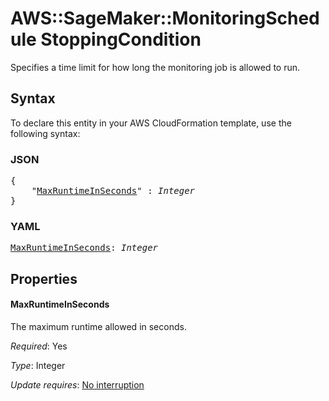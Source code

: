 # AWS::SageMaker::MonitoringSchedule StoppingCondition

Specifies a time limit for how long the monitoring job is allowed to run.

## Syntax

To declare this entity in your AWS CloudFormation template, use the following syntax:

### JSON

<pre>
{
    "<a href="#maxruntimeinseconds" title="MaxRuntimeInSeconds">MaxRuntimeInSeconds</a>" : <i>Integer</i>
}
</pre>

### YAML

<pre>
<a href="#maxruntimeinseconds" title="MaxRuntimeInSeconds">MaxRuntimeInSeconds</a>: <i>Integer</i>
</pre>

## Properties

#### MaxRuntimeInSeconds

The maximum runtime allowed in seconds.

_Required_: Yes

_Type_: Integer

_Update requires_: [No interruption](https://docs.aws.amazon.com/AWSCloudFormation/latest/UserGuide/using-cfn-updating-stacks-update-behaviors.html#update-no-interrupt)

